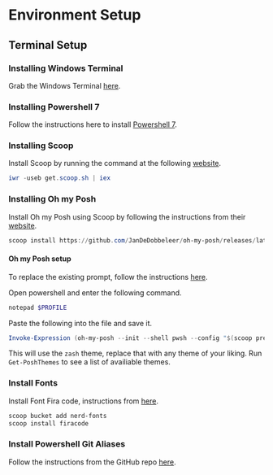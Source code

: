 # Environment Setup

## Terminal Setup

### Installing Windows Terminal

Grab the Windows Terminal [here](https://www.microsoft.com/store/productId/9N0DX20HK701).

### Installing Powershell 7

Follow the instructions here to install [Powershell 7](https://docs.microsoft.com/en-us/powershell/scripting/install/installing-powershell-core-on-windows?view=powershell-7.1).

### Installing Scoop

Install Scoop by running the command at the following [website](https://scoop.sh/).
```powershell
iwr -useb get.scoop.sh | iex
```

### Installing Oh my Posh

Install Oh my Posh using Scoop by following the instructions from their [website](https://ohmyposh.dev/docs/installation#2-install-oh-my-posh).
```powershell
scoop install https://github.com/JanDeDobbeleer/oh-my-posh/releases/latest/download/oh-my-posh.json
```

#### Oh my Posh setup

To replace the existing prompt, follow the instructions [here](https://ohmyposh.dev/docs/installation#3-replace-your-existing-prompt).

Open powershell and enter the following command.
```powershell
notepad $PROFILE
```
Paste the following into the file and save it.
```powershell
Invoke-Expression (oh-my-posh --init --shell pwsh --config "$(scoop prefix oh-my-posh)/themes/zash.omp.json")
```
This will use the `zash` theme, replace that with any theme of your liking. Run `Get-PoshThemes` to see a list of availiable themes.

### Install Fonts

Install Font Fira code, instructions from [here](https://github.com/tonsky/FiraCode/wiki/Installing).
```powershell
scoop bucket add nerd-fonts
scoop install firacode
```

### Install Powershell Git Aliases

Follow the instructions from the GitHub repo [here]().

